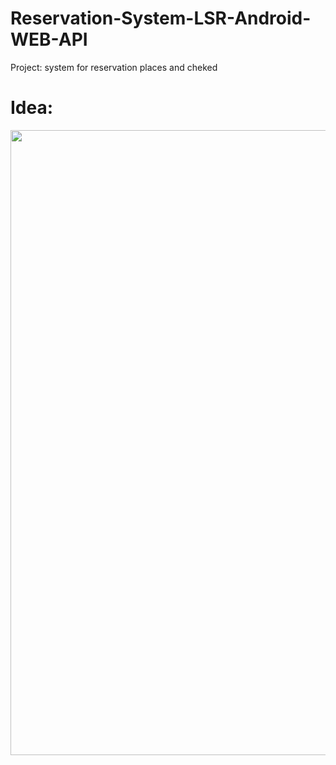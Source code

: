# Reservation-System-LSR-Android-WEB-API
Project: system for reservation places and cheked


# Idea:
 <img src="https://sun9-28.userapi.com/mRRG6Aes2DbUUdLR00OwamxH5uiIj3aap0wzVg/np4pZshc7g8.jpg" width="1000">
